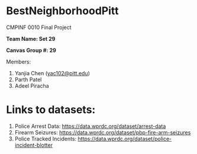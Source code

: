# BestNeighborhoodPitt
CMPINF 0010 Final Project

**Team Name: Set 29**

**Canvas Group #: 29**

Members: 
1. Yanjia Chen (yac102@pitt.edu)
2. Parth Patel 
3. Adeel Piracha

# Links to datasets:
1. Police Arrest Data: https://data.wprdc.org/dataset/arrest-data
2. Firearm Seizures: https://data.wprdc.org/dataset/pbp-fire-arm-seizures
3. Police Tracked Incidents: https://data.wprdc.org/dataset/police-incident-blotter




   
